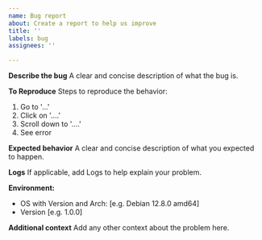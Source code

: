```yaml
---
name: Bug report
about: Create a report to help us improve
title: ''
labels: bug
assignees: ''

---
```


**Describe the bug**
A clear and concise description of what the bug is.

**To Reproduce**
Steps to reproduce the behavior:
1. Go to '...'
2. Click on '....'
3. Scroll down to '....'
4. See error

**Expected behavior**
A clear and concise description of what you expected to happen.

**Logs**
If applicable, add Logs to help explain your problem.

**Environment:**
 - OS with Version and Arch: [e.g. Debian 12.8.0 amd64]
 - Version [e.g. 1.0.0]

**Additional context**
Add any other context about the problem here.

